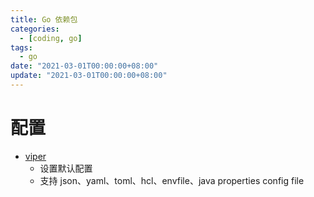 ```yaml
---
title: Go 依赖包
categories: 
  - [coding, go]
tags:
  - go
date: "2021-03-01T00:00:00+08:00"
update: "2021-03-01T00:00:00+08:00"
---
```


# 配置

- [viper](https://github.com/spf13/viper)
  - 设置默认配置
  - 支持 json、yaml、toml、hcl、envfile、java properties config file

